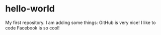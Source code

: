 # hello-world
My first repository.
I am adding some things:
GitHub is very nice!
I like to code
Facebook is so cool!
